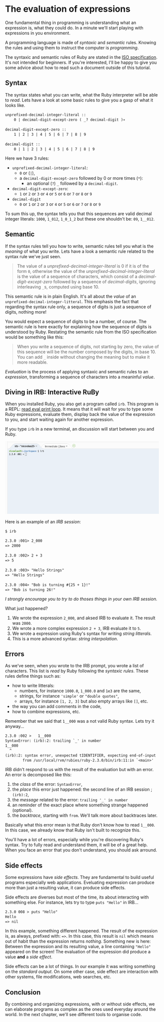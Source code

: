 # The evaluation of expressions

One fundamental thing in programming is understanding what an expression is,
what they could do. In a minute we'll start playing with expressions in you
environment.

A programming language is made of _syntaxic_ and _semantic_ rules. Knowing
the rules and using them to instruct the computer is _programming_.

The syntaxic and semantic rules of Ruby are stated in the [ISO specification][ruby-iso].
It's not intended for beginners. If you're interested, I'll be happy to give you
some advice about how to read such a document outside of this tutorial.

## Syntax

The syntax states what you can write, what the Ruby interpreter will be
able to _read_. Lets have a look at some basic rules to give you a gasp
of what it looks like.

```
unprefixed-decimal-integer-literal ::
    0 | decimal-digit-except-zero ( _? decimal-digit )∗

decimal-digit-except-zero ::
    1 | 2 | 3 | 4 | 5 | 6 | 7 | 8 | 9

decimal-digit ::
    0 | 1 | 2 | 3 | 4 | 5 | 6 | 7 | 8 | 9
```

Here we have 3 rules:

* `unprefixed-decimal-integer-literal`:
  * `0` or (`|`),
  * a `decimal-digit-except-zero` followed by 0 or more times (`*`):
    * an optional (`?`) `_` followed by a `decimal-digit`.
* `decimal-digit-except-zero`:
  * `1` or `2` or `3` or `4` or `5` or `6` or `7` or `8` or `9`
* `decimal-digit`
  * `0` or `1` or `2` or `3` or `4` or `5` or `6` or `7` or `8` or `9`

To sum this up, the syntax tells you that this sequences are valid
decimal integer literals: `1000`, `1_012`, `1_0_1_2` but these one
shouldn't be: `09`, `1__012`.

## Semantic

If the syntax rules tell you how to write, semantic rules tell you what is
the _meaning_ of what you write. Lets have a look a semantic rule related to
the syntax rule we've just seen.

> The value of a _unprefixed-decimal-integer-literal_ is 0 if it is of the form `0`, otherwise the value
> of the _unprefixed-decimal-integer-literal_ is the value of a sequence of characters, which consist of
> a _decimal-digit-except-zero_ followed by a sequence of _decimal-digits_, ignoring interleaving `_`s,
> computed using base 10.

This semantic rule is in plain English. It's all about the _value_ of an
`unprefixed-decimal-integer-litteral`. This emphasis the fact that regarding
the syntax rule only, a sequence of digits is just a sequence of digits,
nothing more!

You would expect a sequence of digits to be a number, of course. The semantic
rule is here exactly for explaining how the sequence of digits is understood by
Ruby. Restating the semantic rule from the ISO specification would be something
like this:

> When you write a sequence of digits, not starting by zero, the value of this sequence
> will be the number composed by the digits, in base 10. You can add `_` inside without
> changing the meaning but to make it more readable.

_Evaluation_ is the process of applying syntaxic and semantic rules to an
_expression_, transforming a sequence of characters into a meaninful _value_.

## Diving in IRB: Interactive RuBy

When you installed Ruby, you also get a program called `irb`. This program is
a REPL: [read eval print loop][repl]. It means that it will wait for you to type
some Ruby expressions, evaluate them, display back the value of the expression to
you, and start waiting again for another expression.

If you type `irb` in a new terminal, an discussion will start between you and Ruby.

![Launching IRB](irb.png "Launching IRB")

Here is an example of an _IRB session_:

``` bash
$ irb
```

```
2.3.0 :001> 2_000
=> 2000

2.3.0 :002> 2 + 3
=> 5

2.3.0 :003> "Hello Strings"
=> "Hello Strings"

2.3.0 :004> "Bob is turning #{25 + 1}!"
=> "Bob is turning 26!"
```

_I strongly encourage you to try to do thoses things in your own IRB session._

What just happened?

1. We wrote the expression `2_000`, and aksed IRB to evaluate it. The result was `2000`.
2. We wrote a more complex expression `2 + 3`, IRB evaluate it to `5`.
3. We wrote a expression using Ruby's syntax for writing _string litterals_.
4. This is a more advanced syntax: _string interpolation_.

## Errors

As we've seen, when you wrote to the IRB prompt, you wrote a list of characters.
This list is _read_ by Ruby following the _syntaxic rules_. These rules define
things such as:

* how to write litterals:
  * numbers, for instance `1000.0`, `1_000.0` and `1e3` are the same,
  * strings, for instance `'simple'` or `"double quotes"`,
  * arrays, for instance `[1, 2, 3]` but also empty arrays like `[]`, etc.
* the way you can add comments in the code,
* how to combine expressions, etc.

Remember that we said that `1__000` was a not valid Ruby syntax.
Lets try it anyway...

```
2.3.0 :002 >   1__000
SyntaxError: (irb):2: trailing `_' in number
1__000
  ^
(irb):2: syntax error, unexpected tIDENTIFIER, expecting end-of-input
        from /usr/local/rvm/rubies/ruby-2.3.0/bin/irb:11:in `<main>'
```

IRB didn't respond to us with the result of the evaluation but with an error. An
error is decomposed like this:

1. the _class_ of the error: `SyntaxError`,
2. the _place_ this error just happened: the second line of an IRB session ; `(irb):2`,
3. the _message_ related to the error: `trailing '_' in number`
4. an reminder of the exact place where something strange happened (optional).
5. the _backtrace_, starting with `from`. We'll talk more about backtraces later.

Basically what this error mean is that Ruby don't know how to read `1__000`.
In this case, we already know that Ruby isn't built to recognize this.

You'll have a lot of errors, especially while you're discovering Ruby's syntax.
Try to fully read and understand them, it will be of a great help. When you face
an error that you don't understand, you should ask arround.

## Side effects

Some expressions have _side effects_. They are fundamental to build
useful programs especially web applications. Eveluating expression can
produce more than just a resulting value, it can produce side effects.

Side effects are diverses but most of the time, its about interacting
with something else. For instance, lets try to type `puts "Hello"` in
IRB...

```
2.3.0 008 > puts "Hello"
Hello
=> nil
```

In this example, something different happened. The result of the expression
is, as always, prefixed with: `=>`. In this case, this result is `nil` which
means out of habit than the expression returns _nothing_. Something new is
here: Between the expression and its resulting value, a line containing
`"Hello"` appeared on the screen! The evaluation of the expression did produce
a value **and** a _side effect_.

Side effects can be a lot of things. In our example it was writing something
on the _standard output_. On some other case, side effect are interaction with
other systems, file modifications, web searches, etc.

## Conclusion

By combining and organizing expressions, with or without side effects, we can
elaborate programs as complex as the ones used everyday around the world. In
the next chapter, we'll see different tools to organise code.

[ruby-iso]: http://www.ipa.go.jp/files/000011432.pdf
[repl]: https://en.wikipedia.org/wiki/Read%E2%80%93eval%E2%80%93print_loop
